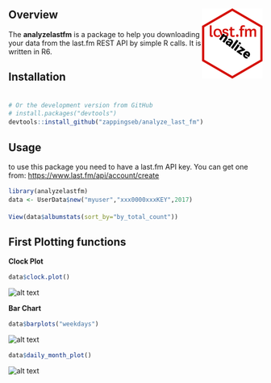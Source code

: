 Overview <img src="inst/images/logo.png" align="right" />
--------

The **analyzelastfm** is a package to help you downloading your data from the last.fm REST API by simple R calls.
It is written in R6.


Installation
------------

``` r

# Or the development version from GitHub
# install.packages("devtools")
devtools::install_github("zappingseb/analyze_last_fm")
```

Usage
-----

to use this package you need to have a last.fm API key. You can get one from:
https://www.last.fm/api/account/create

``` r
library(analyzelastfm)
data <- UserData$new("myuser","xxx0000xxxKEY",2017)

View(data$albumstats(sort_by="by_total_count"))
```

First Plotting functions
---

**Clock Plot**

``` r
data$clock.plot()

```
![alt text](https://raw.githubusercontent.com/zappingseb/analyze_last_fm/master/inst/images/clock_plot.png)

**Bar Chart**

``` r
data$barplots("weekdays")

```
![alt text](https://raw.githubusercontent.com/zappingseb/analyze_last_fm/master/inst/images/weekdays.png)

``` r
data$daily_month_plot()

```

![alt text](https://raw.githubusercontent.com/zappingseb/analyze_last_fm/master/inst/images/month_day.png)
